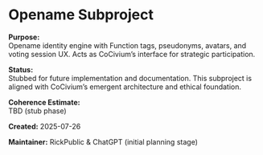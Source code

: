 <!-- status: stub; target: 150+ words -->
<!-- status: stub; target: 150+ words -->
<!-- Filename: README_opename.md -->
# Opename Subproject

**Purpose:**  
Opename identity engine with Function tags, pseudonyms, avatars, and voting session UX. Acts as CoCivium’s interface for strategic participation.

**Status:**  
Stubbed for future implementation and documentation. This subproject is aligned with CoCivium’s emergent architecture and ethical foundation.

**Coherence Estimate:**  
TBD (stub phase)

**Created:** 2025-07-26

**Maintainer:** RickPublic & ChatGPT (initial planning stage)




